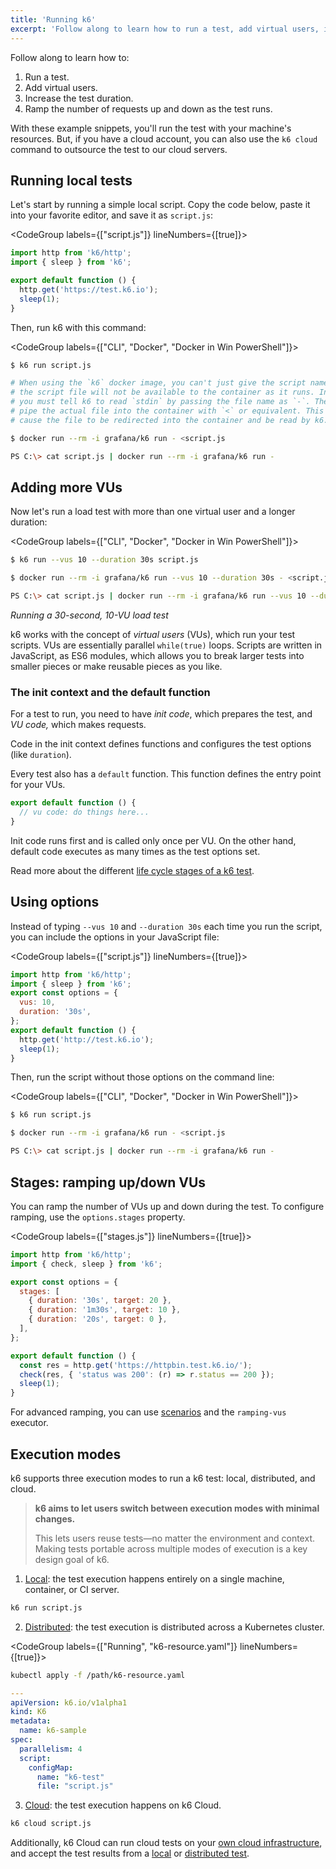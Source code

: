 ```yaml
---
title: 'Running k6'
excerpt: 'Follow along to learn how to run a test, add virtual users, increase the test duration, and ramp the number of requests up and down as the test runs.'
---
```


Follow along to learn how to:
1. Run a test.
2. Add virtual users.
3. Increase the test duration. 
4. Ramp the number of requests up and down as the test runs.

With these example snippets, you'll run the test with your machine's resources.
But, if you have a cloud account, you can also use the `k6 cloud` command to outsource the test to our cloud servers. 

## Running local tests

Let's start by running a simple local script.
Copy the code below, paste it into your favorite editor, and save it as `script.js`:

<CodeGroup labels={["script.js"]} lineNumbers={[true]}>

```javascript
import http from 'k6/http';
import { sleep } from 'k6';

export default function () {
  http.get('https://test.k6.io');
  sleep(1);
}
```

</CodeGroup>

Then, run k6 with this command:

<CodeGroup labels={["CLI", "Docker", "Docker in Win PowerShell"]}>

```bash
$ k6 run script.js
```

```bash
# When using the `k6` docker image, you can't just give the script name since
# the script file will not be available to the container as it runs. Instead
# you must tell k6 to read `stdin` by passing the file name as `-`. Then you
# pipe the actual file into the container with `<` or equivalent. This will
# cause the file to be redirected into the container and be read by k6.

$ docker run --rm -i grafana/k6 run - <script.js
```

```bash
PS C:\> cat script.js | docker run --rm -i grafana/k6 run -
```

</CodeGroup>

## Adding more VUs

Now let's run a load test with more than one virtual user and a longer duration:

<CodeGroup labels={["CLI", "Docker", "Docker in Win PowerShell"]}>

```bash
$ k6 run --vus 10 --duration 30s script.js
```

```bash
$ docker run --rm -i grafana/k6 run --vus 10 --duration 30s - <script.js
```

```bash
PS C:\> cat script.js | docker run --rm -i grafana/k6 run --vus 10 --duration 30s -
```

</CodeGroup>

_Running a 30-second, 10-VU load test_

k6 works with the concept of _virtual users_ (VUs), which run your test scripts.
VUs are essentially parallel `while(true)` loops.
Scripts are written in JavaScript, as ES6 modules,
which allows you to break larger tests into smaller pieces or make reusable pieces as you like.


### The init context and the default function

For a test to run, you need to have *init code*, which prepares the test, and *VU code,* which makes requests.

Code in the init context defines functions and configures the test options (like `duration`).

Every test also has a `default` function.
This function defines the entry point for your VUs.

<CodeGroup labels={[]}>

```javascript
export default function () {
  // vu code: do things here...
}
```

</CodeGroup>

Init code runs first and is called only once per VU.
On the other hand, default code executes as many times as the test options set.

Read more about the different [life cycle stages of a k6 test](/using-k6/test-life-cycle).

## Using options

Instead of typing `--vus 10` and `--duration 30s` each time you run the script,
you can include the options in your JavaScript file:

<CodeGroup labels={["script.js"]} lineNumbers={[true]}>

```javascript
import http from 'k6/http';
import { sleep } from 'k6';
export const options = {
  vus: 10,
  duration: '30s',
};
export default function () {
  http.get('http://test.k6.io');
  sleep(1);
}
```

</CodeGroup>

Then, run the script without those options on the command line:

<CodeGroup labels={["CLI", "Docker", "Docker in Win PowerShell"]}>

```bash
$ k6 run script.js
```

```bash
$ docker run --rm -i grafana/k6 run - <script.js
```

```bash
PS C:\> cat script.js | docker run --rm -i grafana/k6 run -
```

</CodeGroup>

## Stages: ramping up/down VUs

You can ramp the number of VUs up and down during the test.
To configure ramping, use the `options.stages` property.


<CodeGroup labels={["stages.js"]} lineNumbers={[true]}>

```javascript
import http from 'k6/http';
import { check, sleep } from 'k6';

export const options = {
  stages: [
    { duration: '30s', target: 20 },
    { duration: '1m30s', target: 10 },
    { duration: '20s', target: 0 },
  ],
};

export default function () {
  const res = http.get('https://httpbin.test.k6.io/');
  check(res, { 'status was 200': (r) => r.status == 200 });
  sleep(1);
}
```

</CodeGroup>

For advanced ramping, you can use [scenarios](/using-k6/scenarios) and the `ramping-vus` executor.

## Execution modes

k6 supports three execution modes to run a k6 test: local, distributed, and cloud. 

> **k6 aims to let users switch between execution modes with minimal changes.**
> &nbsp;
> 
> This lets users reuse tests&mdash;no matter the environment and context. Making tests portable across multiple modes of execution is a key design goal of k6.

1. [Local](#running-local-tests): the test execution happens entirely on a single machine, container, or CI server. 

  ```bash
  k6 run script.js
  ```

2. [Distributed](https://github.com/grafana/k6-operator): the test execution is distributed across a Kubernetes cluster. 
  
  <CodeGroup labels={["Running", "k6-resource.yaml"]} lineNumbers={[true]}> 

  ```bash
  kubectl apply -f /path/k6-resource.yaml
  ```

  ```yml
  ---
  apiVersion: k6.io/v1alpha1
  kind: K6
  metadata:
    name: k6-sample
  spec:
    parallelism: 4
    script:
      configMap:
        name: "k6-test"
        file: "script.js"
  ```

  </CodeGroup>

3. [Cloud](/cloud): the test execution happens on k6 Cloud.  

  ```bash
  k6 cloud script.js
  ```

  Additionally, k6 Cloud can run cloud tests on your [own cloud infrastructure](/cloud/cloud-faq/private-load-zones/), and accept the test results from a [local](/results-visualization/cloud/) or [distributed test](https://github.com/grafana/k6-operator#k6-cloud-output).

